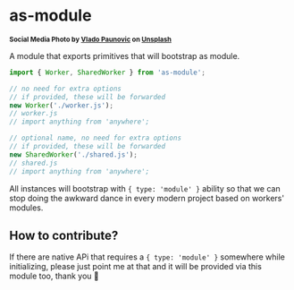 # as-module

<sup>**Social Media Photo by [Vlado Paunovic](https://unsplash.com/@vlado) on [Unsplash](https://unsplash.com/)**</sup>

A module that exports primitives that will bootstrap as module.

```js
import { Worker, SharedWorker } from 'as-module';

// no need for extra options
// if provided, these will be forwarded
new Worker('./worker.js');
// worker.js
// import anything from 'anywhere';

// optional name, no need for extra options
// if provided, these will be forwarded
new SharedWorker('./shared.js');
// shared.js
// import anything from 'anywhere';
```

All instances will bootstrap with `{ type: 'module' }` ability so that we can stop doing the awkward dance in every modern project based on workers' modules.

## How to contribute?

If there are native APi that requires a `{ type: 'module' }` somewhere while initializing, please just point me at that and it will be provided via this module too, thank you 🙏
